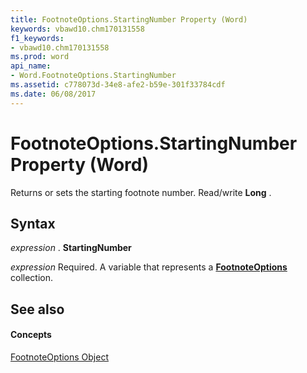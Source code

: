 ```yaml
---
title: FootnoteOptions.StartingNumber Property (Word)
keywords: vbawd10.chm170131558
f1_keywords:
- vbawd10.chm170131558
ms.prod: word
api_name:
- Word.FootnoteOptions.StartingNumber
ms.assetid: c778073d-34e8-afe2-b59e-301f33784cdf
ms.date: 06/08/2017
---
```



# FootnoteOptions.StartingNumber Property (Word)

Returns or sets the starting footnote number. Read/write **Long** .


## Syntax

 _expression_ . **StartingNumber**

 _expression_ Required. A variable that represents a **[FootnoteOptions](footnoteoptions-object-word.md)** collection.


## See also


#### Concepts


[FootnoteOptions Object](footnoteoptions-object-word.md)

